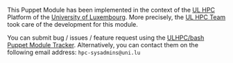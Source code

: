 This Puppet Module has been implemented in the context of the [UL HPC](http://hpc.uni.lu) Platform of the [University of Luxembourg](http://www.uni.lu).
More precisely, the [UL HPC Team](https://hpc.uni.lu/about/team.html#system-administrators) took care of the development for this module.

You can submit bug / issues / feature request using the [ULHPC/bash Puppet Module Tracker](https://github.com/ULHPC/puppet-bash/issues).
Alternatively, you can contact them on the following email address: `hpc-sysadmins@uni.lu`
